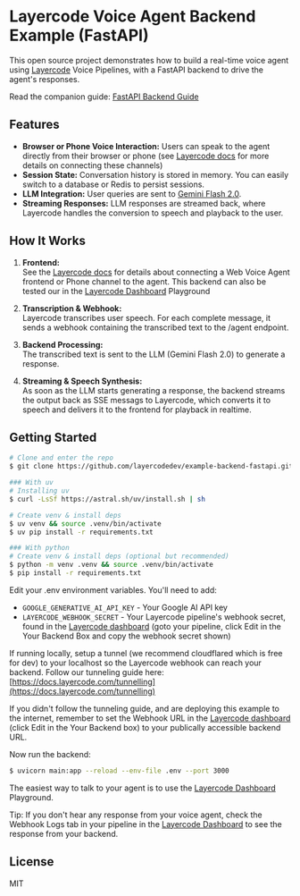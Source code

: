 # Layercode Voice Agent Backend Example (FastAPI)

This open source project demonstrates how to build a real-time voice agent using [Layercode](https://layercode.com) Voice Pipelines, with a FastAPI backend to drive the agent's responses.

Read the companion guide: [FastAPI Backend Guide](https://docs.layercode.com/backend-guides/fastapi)

## Features

- **Browser or Phone Voice Interaction:** Users can speak to the agent directly from their browser or phone (see [Layercode docs](https://docs.layercode.com) for more details on connecting these channels)
- **Session State:** Conversation history is stored in memory. You can easily switch to a database or Redis to persist sessions.
- **LLM Integration:** User queries are sent to [Gemini Flash 2.0](https://ai.google.dev/gemini-api/docs/models/gemini).
- **Streaming Responses:** LLM responses are streamed back, where Layercode handles the conversion to speech and playback to the user.

## How It Works

1. **Frontend:**  
   See the [Layercode docs](https://docs.layercode.com) for details about connecting a Web Voice Agent frontend or Phone channel to the agent. This backend can also be tested our in the [Layercode Dashboard](https://dash.layercode.com) Playground

2. **Transcription & Webhook:**  
   Layercode transcribes user speech. For each complete message, it sends a webhook containing the transcribed text to the /agent endpoint.

3. **Backend Processing:**  
   The transcribed text is sent to the LLM (Gemini Flash 2.0) to generate a response.

4. **Streaming & Speech Synthesis:**  
   As soon as the LLM starts generating a response, the backend streams the output back as SSE messags to Layercode, which converts it to speech and delivers it to the frontend for playback in realtime.

## Getting Started

```bash
# Clone and enter the repo
$ git clone https://github.com/layercodedev/example-backend-fastapi.git && cd example-backend-fastapi

### With uv
# Installing uv
$ curl -LsSf https://astral.sh/uv/install.sh | sh

# Create venv & install deps
$ uv venv && source .venv/bin/activate
$ uv pip install -r requirements.txt

### With python
# Create venv & install deps (optional but recommended)
$ python -m venv .venv && source .venv/bin/activate
$ pip install -r requirements.txt
```

Edit your .env environment variables. You'll need to add:

- `GOOGLE_GENERATIVE_AI_API_KEY` - Your Google AI API key
- `LAYERCODE_WEBHOOK_SECRET` - Your Layercode pipeline's webhook secret, found in the [Layercode dashboard](https://dash.layercode.com) (goto your pipeline, click Edit in the Your Backend Box and copy the webhook secret shown)

If running locally, setup a tunnel (we recommend cloudflared which is free for dev) to your localhost so the Layercode webhook can reach your backend. Follow our tunneling guide here: [https://docs.layercode.com/tunnelling](https://docs.layercode.com/tunnelling)

If you didn't follow the tunneling guide, and are deploying this example to the internet, remember to set the Webhook URL in the [Layercode dashboard](https://dash.layercode.com/) (click Edit in the Your Backend box) to your publically accessible backend URL.

Now run the backend:

```bash
$ uvicorn main:app --reload --env-file .env --port 3000
```

The easiest way to talk to your agent is to use the [Layercode Dashboard](https://dash.layercode.com) Playground.

Tip: If you don't hear any response from your voice agent, check the Webhook Logs tab in your pipeline in the [Layercode Dashboard](https://dash.layercode.com/) to see the response from your backend.

## License

MIT
